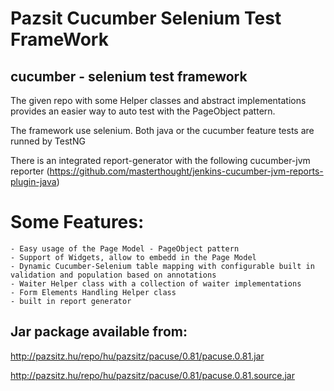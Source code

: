 Pazsit Cucumber Selenium Test FrameWork
==================

## cucumber - selenium test framework

The given repo with some Helper classes and abstract implementations provides an easier way to auto test with the PageObject pattern.

The framework use selenium. 
Both java or the cucumber feature tests are runned by TestNG

There is an integrated report-generator with the following cucumber-jvm reporter (https://github.com/masterthought/jenkins-cucumber-jvm-reports-plugin-java)


# Some Features:
	- Easy usage of the Page Model - PageObject pattern
	- Support of Widgets, allow to embedd in the Page Model
	- Dynamic Cucumber-Selenium table mapping with configurable built in validation and population based on annotations
	- Waiter Helper class with a collection of waiter implementations
    - Form Elements Handling Helper class
	- built in report generator
	

## Jar package available from:
http://pazsitz.hu/repo/hu/pazsitz/pacuse/0.81/pacuse.0.81.jar

http://pazsitz.hu/repo/hu/pazsitz/pacuse/0.81/pacuse.0.81.source.jar
